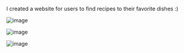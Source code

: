 I created a website for users to find recipes to their favorite dishes :)

![image](https://user-images.githubusercontent.com/110153700/192429622-e0f56cc5-a837-41cc-b22c-3b8877ff4d0c.png)


![image](https://user-images.githubusercontent.com/110153700/194726842-4d3bcd52-29da-4cc7-a155-c0cfab3007d3.png)


![image](https://user-images.githubusercontent.com/110153700/194726900-301367d0-1d26-4e86-bc0c-4b8177e9c380.png)



